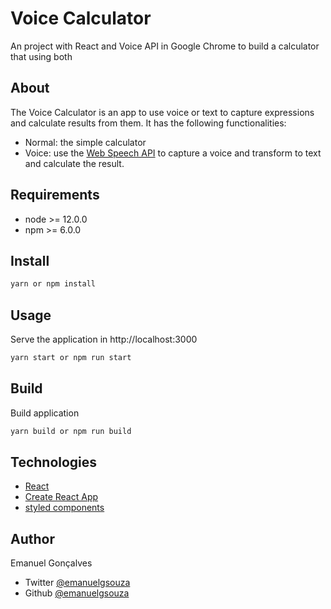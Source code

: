 # Voice Calculator

An project with React and Voice API in Google Chrome to build a calculator that using both

## About

The Voice Calculator is an app to use voice or text to capture expressions and calculate results from them. It has the following functionalities:

* Normal: the simple calculator
* Voice: use the [Web Speech API](https://developer.mozilla.org/en-US/docs/Web/API/Web_Speech_API) to capture a voice and transform to text and calculate the result.

## Requirements

* node >= 12.0.0
* npm >= 6.0.0

## Install

```sh
yarn or npm install
```

## Usage

Serve the application in http://localhost:3000

```sh
yarn start or npm run start
```

## Build

Build application

```sh
yarn build or npm run build
```

## Technologies

* [React](https://reactjs.org/docs)
* [Create React App](https://facebook.github.io/create-react-app/docs/getting-started)
* [styled components](https://styled-components.com/docs/basics)

## Author

Emanuel Gonçalves
* Twitter [@emanuelgsouza](https://twitter.com/emanuelgsouza)
* Github [@emanuelgsouza](https://github.com/emanuelgsouza)

